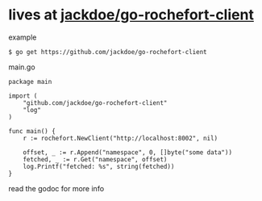 # lives at [jackdoe/go-rochefort-client](https://github.com/jackdoe/go-rochefort-client)

example

```
$ go get https://github.com/jackdoe/go-rochefort-client
```

main.go

```
package main

import (
	"github.com/jackdoe/go-rochefort-client"
	"log"
)

func main() {
	r := rochefort.NewClient("http://localhost:8002", nil)

	offset, _ := r.Append("namespace", 0, []byte("some data"))
	fetched, _ := r.Get("namespace", offset)
	log.Printf("fetched: %s", string(fetched))
}

```

read the godoc for more info
